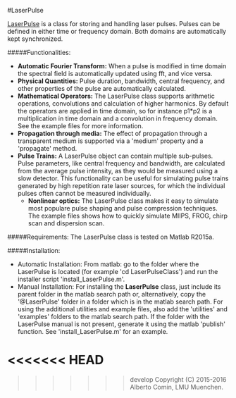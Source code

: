 #LaserPulse

[LaserPulse](http://albeco.github.io/LaserPulse) is a class for storing and handling laser pulses.
Pulses can be defined in either time or frequency domain.
Both domains are automatically kept synchronized.

#####Functionalities:
 * **Automatic Fourier Transform:**
   When a pulse is modified in time domain the spectral field is
   automatically updated using fft, and vice versa.
 * **Physical Quantities:**
   Pulse duration, bandwidth, central frequency, and other properties 
   of the pulse are automatically calculated.
 * **Mathematical Operators:**
   The LaserPulse class supports arithmetic operations, convolutions
   and calculation of higher harmonics. By default the operators are
   applied in time domain, so for instance p1*p2 is a multiplication
   in time domain and a convolution in frequency domain. See the
   example files for more information.
 * **Propagation through media:**
   The effect of propagation through a transparent medium is supported
   via a 'medium' property and a 'propagate' method.
 * **Pulse Trains:**
   A LaserPulse object can contain multiple sub-pulses. Pulse
   parameters, like central frequency and bandwidth, are calculated
   from the average pulse intensity, as they would be measured using a
   slow detector. This functionality can be useful for simulating
   pulse trains generated by high repetition rate laser sources, for
   which the individual pulses often cannot be measured individually.
   * **Nonlinear optics:**
   The LaserPulse class makes it easy to simulate most populare pulse
   shaping and pulse compression techniques. The example files shows
   how to quickly simulate MIIPS, FROG, chirp scan and dispersion
   scan.
   

#####Requirements:
   The LaserPulse class is tested on Matlab R2015a.

#####Installation:
 * Automatic Installation:
   From matlab: go to the folder where the LaserPulse is located (for
   example 'cd LaserPulseClass') and run the installer script
   'install_LaserPulse.m'.
 * Manual Installation:
   For installing the **LaserPulse** class, just include its parent
   folder in the matlab search path or, alternatively, copy the
   '@LaserPulse' folder in a folder which is in the matlab search
   path.  For using the additional utilities and example files, also
   add the 'utilities' and 'examples' folders to the matlab search
   path.  If the folder with the LaserPulse manual is not present,
   generate it using the matlab 'publish' function. See
   'install_LaserPulse.m' for an example.




<<<<<<< HEAD
=======

>>>>>>> develop
Copyright (C) 2015-2016 Alberto Comin, LMU Muenchen.

